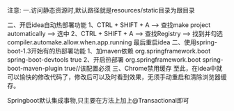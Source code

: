 注意:
一.访问静态资源时,默认路径就是resources/static目录为跟目录

二、开启idea自动热部署功能
1、CTRL + SHIFT + A --> 查找make project automatically --> 选中 
2、CTRL + SHIFT + A --> 查找Registry --> 找到并勾选compiler.automake.allow.when.app.running 
最后重启idea
二、使用spring-boot-1.3开始有的热部署功能
1、加maven依赖
<dependency>
    <groupId>org.springframework.boot</groupId>
    <artifactId>spring-boot-devtools</artifactId>
    <optional>true</optional>
</dependency>
2、开启热部署
<build>
    <plugins>
        <plugin>
            <groupId>org.springframework.boot</groupId>
            <artifactId>spring-boot-maven-plugin</artifactId>
            <configuration>
                <fork>true</fork>//该配置必须
            </configuration>
        </plugin>
    </plugins>
</build>
三、Chrome禁用缓存 
至此，在idea中就可以愉快的修改代码了，修改后可以及时看到效果，无须手动重启和清除浏览器缓存。

Springboot默认集成事物,只主要在方法上加上@Transactional即可